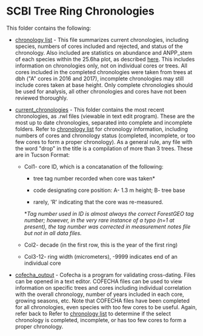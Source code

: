 # SCBI Tree Ring Chronologies

This folder contains the following:

- [chronology list](https://github.com/EcoClimLab/SCBI-ForestGEO-Data_private/blob/master/tree_cores/chronologies/chronology_list.csv) - This file summarizes current chronologies, including species, numbers of cores included and rejected, and status of the chronology. Also included are statistics on abundance and ANPP_stem of each species within the 25.6ha plot, as described [here](https://github.com/SCBI-ForestGEO/SCBI-ForestGEO-Data/blob/master/summary_data/ANPP_total_and_by_species.csv). This includes information on chronologies only, not on individual cores or trees. All cores included in the completed chronologies were taken from trees at dbh ("A" cores in 2016 and 2017), incomplete chronologies may still include cores taken at base height. Only complete chronologies should be used for analysis, all other chronologies and cores have not been reviewed thoroughly.

- [current_chronologies](https://github.com/EcoClimLab/SCBI-ForestGEO-Data_private/tree/master/tree_cores/chronologies/current_chronologies) - This folder contains the most recent chronologies, as .rwl files (viewable in text edit program). These are the most up to date chronologies, separated into complete and incomplete folders. Refer to [chronology list](https://github.com/EcoClimLab/SCBI-ForestGEO-Data_private/blob/master/tree_cores/chronologies/chronology_list.csv) for chronology information, including numbers of cores and chronology status  (completed, incomplete, or  too few cores to form a proper chronology). As a general rule, any file with the word "drop" in the title is a compilation of more than 3 trees. These are in Tucson Format:
  - Col1- core ID, which is a concatanation of the following: 
  
    - tree tag number recorded when core was taken*
      
    - code designating core position: A- 1.3 m height; B- tree base
    
    - rarely, 'R' indicating that the core was re-measured. 
    
    \**Tag number used in ID is almost always the correct ForestGEO tag number; however, in the very rare instance of a typo (n=1 at present), the tag number was corrected in measurement notes file but not in all data files.* 
    
  - Col2- decade (in the first row, this is the year of the first ring) 
  - Col3-12- ring width (micrometers), -9999 indicates end of an individual core
  
- [cofecha_output](https://github.com/EcoClimLab/SCBI-ForestGEO-Data_private/tree/master/tree_cores/chronologies/cofecha_output) - Cofecha is a program for validating cross-dating. Files can be opened in a text editor. COFECHA files can be used to view information on specific trees and cores including individual correlation with the overall chronology, number of years included in each core, growing seasons, etc. Note that COFECHA files have been completed for all chronologies, even species with too few cores to be useful. Again, refer back to Refer to [chronology list](https://github.com/EcoClimLab/SCBI-ForestGEO-Data_private/blob/master/tree_cores/chronologies/chronology_list.csv) to determine if the select chronology is completed, incomplete, or has too few cores to form a proper chronology.
